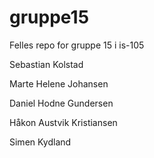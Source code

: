 # gruppe15
Felles repo for gruppe 15 i is-105


Sebastian Kolstad

Marte Helene Johansen 

Daniel Hodne Gundersen

Håkon Austvik Kristiansen

Simen Kydland
